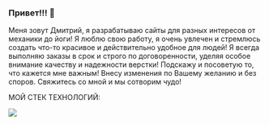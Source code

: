 ### Привет!!! 👋
Меня зовут Дмитрий, я разрабатываю сайты для разных интересов от механики до йоги! Я люблю свою работу, я очень увлечен и стремлюсь создать что-то красивое и действительно удобное для людей! Я всегда выполняю заказы в срок и строго по договоренности, уделяя особое внимание качеству и надежности верстки! Подскажу и посоветую то, что кажется мне важным! Внесу изменения по Вашему желанию и без споров. Свяжитесь со мной и мы сотворим чудо!
<br>

МОЙ СТЕК ТЕХНОЛОГИЙ:

<img src="https://img.shields.io/badge/HTML-#8A2BE2?style=for-the-badge&logo=CSS3&logoColor="/>


